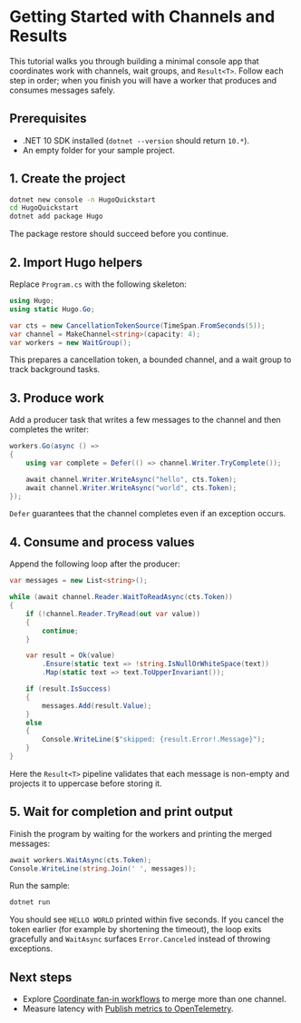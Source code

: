 # Getting Started with Channels and Results

This tutorial walks you through building a minimal console app that coordinates work with channels, wait groups, and `Result<T>`. Follow each step in order; when you finish you will have a worker that produces and consumes messages safely.

## Prerequisites

- .NET 10 SDK installed (`dotnet --version` should return `10.*`).
- An empty folder for your sample project.

## 1. Create the project

```bash
dotnet new console -n HugoQuickstart
cd HugoQuickstart
dotnet add package Hugo
```

The package restore should succeed before you continue.

## 2. Import Hugo helpers

Replace `Program.cs` with the following skeleton:

```csharp
using Hugo;
using static Hugo.Go;

var cts = new CancellationTokenSource(TimeSpan.FromSeconds(5));
var channel = MakeChannel<string>(capacity: 4);
var workers = new WaitGroup();
```

This prepares a cancellation token, a bounded channel, and a wait group to track background tasks.

## 3. Produce work

Add a producer task that writes a few messages to the channel and then completes the writer:

```csharp
workers.Go(async () =>
{
    using var complete = Defer(() => channel.Writer.TryComplete());

    await channel.Writer.WriteAsync("hello", cts.Token);
    await channel.Writer.WriteAsync("world", cts.Token);
});
```

`Defer` guarantees that the channel completes even if an exception occurs.

## 4. Consume and process values

Append the following loop after the producer:

```csharp
var messages = new List<string>();

while (await channel.Reader.WaitToReadAsync(cts.Token))
{
    if (!channel.Reader.TryRead(out var value))
    {
        continue;
    }

    var result = Ok(value)
        .Ensure(static text => !string.IsNullOrWhiteSpace(text))
        .Map(static text => text.ToUpperInvariant());

    if (result.IsSuccess)
    {
        messages.Add(result.Value);
    }
    else
    {
        Console.WriteLine($"skipped: {result.Error!.Message}");
    }
}
```

Here the `Result<T>` pipeline validates that each message is non-empty and projects it to uppercase before storing it.

## 5. Wait for completion and print output

Finish the program by waiting for the workers and printing the merged messages:

```csharp
await workers.WaitAsync(cts.Token);
Console.WriteLine(string.Join(' ', messages));
```

Run the sample:

```bash
dotnet run
```

You should see `HELLO WORLD` printed within five seconds. If you cancel the token earlier (for example by shortening the timeout), the loop exits gracefully and `WaitAsync` surfaces `Error.Canceled` instead of throwing exceptions.

## Next steps

- Explore [Coordinate fan-in workflows](../how-to/fan-in-channels.md) to merge more than one channel.
- Measure latency with [Publish metrics to OpenTelemetry](../how-to/observe-with-opentelemetry.md).
